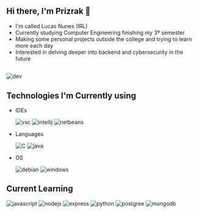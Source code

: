 ## Hi there, I'm Prizrak 👋
- I'm called Lucas Nunes (IRL)
- Currently studying Computer Engineering finishing my 3º semester
- Making some personal projects outside the college and trying to learn more each day
- Interested in delving deeper into backend and cybersecurity in the future

##
![dev](https://github-readme-stats.vercel.app/api?username=Prizrak2&theme=blue-green)

## Technologies I'm Currently using
- IDEs
  
    ![vsc](https://img.shields.io/badge/Visual_Studio_Code-0078D4?style=for-the-badge&logo=visual%20studio%20code&logoColor=white)
    ![intellij](https://img.shields.io/badge/IntelliJ_IDEA-000000.svg?style=for-the-badge&logo=intellij-idea&logoColor=white)
    ![netbeans](https://img.shields.io/badge/apache%20netbeans-1B6AC6?style=for-the-badge&logo=apache%20netbeans%20IDE&logoColor=white)

- Languages
  
    ![C](https://img.shields.io/badge/C-00599C?style=for-the-badge&logo=c&logoColor=white)
    ![java](https://img.shields.io/badge/Java-ED8B00?style=for-the-badge&logo=openjdk&logoColor=white)

- OS
  
    ![debian](https://img.shields.io/badge/Debian-A81D33?style=for-the-badge&logo=debian&logoColor=white)
    ![windows](https://img.shields.io/badge/Windows-0078D6?style=for-the-badge&logo=windows&logoColor=white)

<!--![github](https://img.shields.io/badge/GitHub-100000?style=for-the-badge&logo=github&logoColor=white)
![git](https://img.shields.io/badge/GIT-E44C30?style=for-the-badge&logo=git&logoColor=white)-->

## Current Learning
  ![javascript](https://img.shields.io/badge/JavaScript-323330?style=for-the-badge&logo=javascript&logoColor=F7DF1E)
![nodejs](https://img.shields.io/badge/Node.js-43853D?style=for-the-badge&logo=node.js&logoColor=white)
![express](https://img.shields.io/badge/Express.js-404D59?style=for-the-badge)
![python](https://img.shields.io/badge/Python-14354C?style=for-the-badge&logo=python&logoColor=white)
![postgree](https://img.shields.io/badge/PostgreSQL-316192?style=for-the-badge&logo=postgresql&logoColor=white)
![mongodb](https://img.shields.io/badge/MongoDB-4EA94B?style=for-the-badge&logo=mongodb&logoColor=white)

<!--
**Prizrak2/Prizrak2** is a ✨ _special_ ✨ repository because its `README.md` (this file) appears on your GitHub profile.

Here are some ideas to get you started:

- 🔭 I’m currently working on ...
- 🌱 I’m currently learning ...
- 👯 I’m looking to collaborate on ...
- 🤔 I’m looking for help with ...
- 💬 Ask me about ...
- 📫 How to reach me: ...
- 😄 Pronouns: ...
- ⚡ Fun fact: ...
-->
